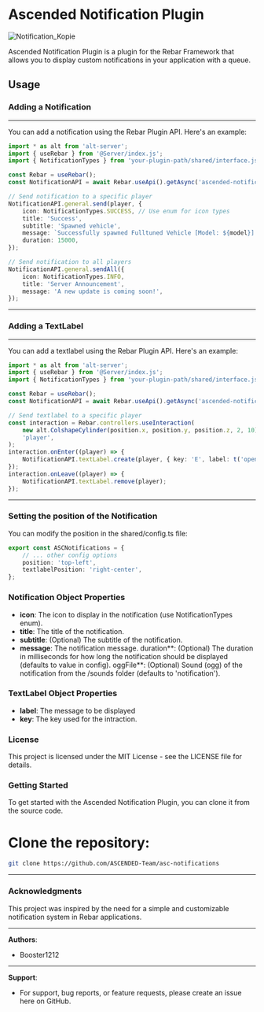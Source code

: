 # Ascended Notification Plugin

![Notification_Kopie](https://github.com/Booster1212/rebar-notifications/assets/82890183/6e9aaa18-903f-4c27-bee1-50109a4809b1)

Ascended Notification Plugin is a plugin for the Rebar Framework that allows you to display custom notifications in your application with a queue.

## Usage

### Adding a Notification

---

You can add a notification using the Rebar Plugin API. Here's an example:

```typescript
import * as alt from 'alt-server';
import { useRebar } from '@Server/index.js';
import { NotificationTypes } from 'your-plugin-path/shared/interface.js'; // Adjust path

const Rebar = useRebar();
const NotificationAPI = await Rebar.useApi().getAsync('ascended-notification-api');

// Send notification to a specific player
NotificationAPI.general.send(player, {
    icon: NotificationTypes.SUCCESS, // Use enum for icon types
    title: 'Success',
    subtitle: 'Spawned vehicle',
    message: `Successfully spawned Fulltuned Vehicle [Model: ${model}] at your current position.`,
    duration: 15000,
});

// Send notification to all players
NotificationAPI.general.sendAll({
    icon: NotificationTypes.INFO,
    title: 'Server Announcement',
    message: 'A new update is coming soon!',
});
```

---

### Adding a TextLabel

---

You can add a textlabel using the Rebar Plugin API. Here's an example:

```typescript
import * as alt from 'alt-server';
import { useRebar } from '@Server/index.js';
import { NotificationTypes } from 'your-plugin-path/shared/interface.js'; // Adjust path

const Rebar = useRebar();
const NotificationAPI = await Rebar.useApi().getAsync('ascended-notification-api');

// Send textlabel to a specific player
const interaction = Rebar.controllers.useInteraction(
    new alt.ColshapeCylinder(position.x, position.y, position.z, 2, 10),
    'player',
);
interaction.onEnter((player) => {
    NotificationAPI.textLabel.create(player, { key: 'E', label: t('openatm') });
});
interaction.onLeave((player) => {
    NotificationAPI.textLabel.remove(player);
});
```

---

### Setting the position of the Notification

You can modify the position in the shared/config.ts file:

```typescript
export const ASCNotifications = {
    // ... other config options
    position: 'top-left',
    textlabelPosition: 'right-center',
};
```

### Notification Object Properties

-   **icon**: The icon to display in the notification (use NotificationTypes enum).
-   **title**: The title of the notification.
-   **subtitle**: (Optional) The subtitle of the notification.
-   **message**: The notification message.
    duration**: (Optional) The duration in milliseconds for how long the notification should be displayed (defaults to value in config).
    oggFile**: (Optional) Sound (ogg) of the notification from the /sounds folder (defaults to 'notification').

### TextLabel Object Properties

-   **label**: The message to be displayed
-   **key**: The key used for the intraction.

### License

This project is licensed under the MIT License - see the LICENSE file for details.

### Getting Started

To get started with the Ascended Notification Plugin, you can clone it from the source code.

# Clone the repository:

```bash
git clone https://github.com/ASCENDED-Team/asc-notifications
```

---

### Acknowledgments

This project was inspired by the need for a simple and customizable notification system in Rebar applications.

---

**Authors**:

-   Booster1212

---

**Support**:

-   For support, bug reports, or feature requests, please create an issue here on GitHub.
